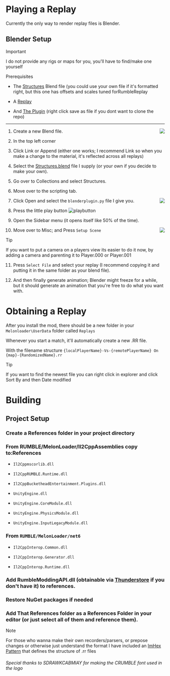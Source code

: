 

# Playing a Replay

Currently the only way to render replay files is Blender.
## Blender Setup

> [!important]
> I do not provide any rigs or maps for you, you'll have to find/make one yourself

Prerequisites

* The [Structures](https://github.com/blankochan/RumbleReplay/blob/master/BlenderPlugin/Structures.blend?raw=true) Blend file (you could use your own file if it's formatted right, but this one has offsets and scales tuned forRumbleReplay

* A [Replay](#obtaining-a-replay) 

* And [The Plugin](BlenderPlugin/blenderplugin.py?raw=true) (right click save as file if you dont want to clone the repo) 

---

1. Create a new Blend file.<img align="right" src=https://github.com/user-attachments/assets/3080ba76-7dd9-4749-ab9a-9458fb7dd04f>

2. In the top left corner

3. Click Link or Append (either one works; I recommend Link so when you make a change to the material, it's reflected across all replays)

4. Select the [Structures.blend](https://github.com/blankochan/RumbleReplay/blob/master/BlenderPlugin/Structures.blend?raw=true) file I supply (or your own if you decide to make your own).

5. Go over to Collections and select Structures.

6. Move over to the scripting tab. 

7. Click Open and select the `blenderplugin.py` file I give you. <img align="right" src=https://github.com/user-attachments/assets/e6f09c80-d301-4672-b7bf-40d47890c650>

8. Press the little play button ![playbutton](https://github.com/user-attachments/assets/920b4c27-2d56-461a-bbd6-d8e1403d8cf6)

9. Open the Sidebar menu (it opens itself like 50% of the time).

10. Move over to Misc; and Press `Setup Scene` <img align="right" src="https://github.com/user-attachments/assets/ace6617d-8c1d-40ca-8d93-dafdcf6ae0b7">

> [!Tip]
>  If you want to put a camera on a players view its easier to do it now, by adding a camera and parenting it to Player.000 or Player.001 

11. Press `Select File` and select your replay (I recommend copying it and putting it in the same folder as your blend file).

12. And then finally generate animation; Blender might freeze for a while, but it should generate an animation that you're free to do what you want with.

# Obtaining a Replay

After you install the mod, there should be a new folder in your `Melonloader\UserData` folder called `Replays`

Whenever you start a match, it'll automatically create a new .RR file.

With the filename structure `{localPlayerName}-Vs-{remotePlayerName} On {map}-{RandomizedName}.rr`

> [!Tip]
> If you want to find the newest file you can right click in explorer and click Sort By and then Date modified

# Building

## Project Setup

### Create a References folder in your project directory

### From RUMBLE/MelonLoader/Il2CppAssemblies copy to:References

- `Il2Cppmscorlib.dll`

- `Il2CppRUMBLE.Runtime.dll`

- `Il2CppBucketheadEntertainment.Plugins.dll` 

- `UnityEngine.dll` 

- `UnityEngine.CoreModule.dll` 

- `UnityEngine.PhysicsModule.dll`

- `UnityEngine.InputLegacyModule.dll` 

### From `RUMBLE/MelonLoader/net6` 

* `Il2CppInterop.Common.dll`

* `Il2CppInterop.Generator.dll`

* `Il2CppInterop.Runtime.dll`

### Add RumbleModdingAPI.dll (obtainable via [Thunderstore](https://thunderstore.io/c/rumble/p/UlvakSkillz/RumbleModdingAPI/) if you don't have it) to references.

### Restore NuGet packages if needed

### Add That References folder as a References Folder in your editor (or just select all of them and reference them).

> [!NOTE]
> For those who wanna make their own recorders/parsers, or prepose changes or otherwise just understand the format
> I have included an [ImHex Pattern](https://raw.githubusercontent.com/blankochan/RumbleReplay/refs/heads/master/v2RRparser.hexpat) that defines the structure of .rr files 

###### Special thanks to SDRAWKCABMIAY for making the CRUMBLE font used in the logo
